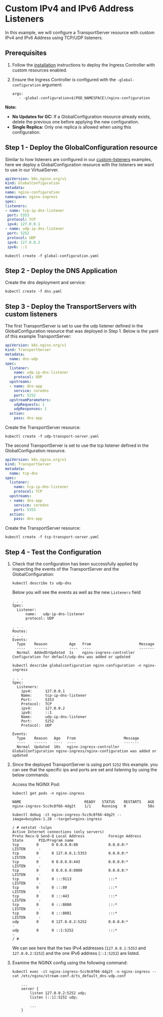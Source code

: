 # Custom IPv4 and IPv6 Address Listeners

In this example, we will configure a TransportServer resource with custom IPv4 and IPv6 Address using TCP/UDP listeners.

## Prerequisites

1. Follow the [installation](https://docs.nginx.com/nginx-ingress-controller/installation/installation-with-manifests/)
   instructions to deploy the Ingress Controller with custom resources enabled.
2. Ensure the Ingress Controller is configured with the `-global-configuration` argument:

   ```console
   args:
      - -global-configuration=$(POD_NAMESPACE)/nginx-configuration
   ```

**Note:**

- **No Updates for GC:** If a GlobalConfiguration resource already exists, delete the previous one before applying the new configuration.
- **Single Replica:** Only one replica is allowed when using this configuration.

## Step 1 - Deploy the GlobalConfiguration resource

Similar to how listeners are configured in our [custom-listeners](../../custom-listeners) examples,
here we deploy a GlobalConfiguration resource with the listeners we want to use in our VirtualServer.

   ```yaml
apiVersion: k8s.nginx.org/v1
kind: GlobalConfiguration
metadata:
  name: nginx-configuration
  namespace: nginx-ingress
spec:
  listeners:
  - name: tcp-ip-dns-listener
    port: 5353
    protocol: TCP 
    ipv4: 127.0.0.1
  - name: udp-ip-dns-listener
    port: 5252 
    protocol: UDP 
    ipv4: 127.0.0.2
    ipv6: ::1
   ```

   ```console
   kubectl create -f global-configuration.yaml
   ```

## Step 2 - Deploy the DNS Application

Create the dns deployment and service:

   ```console
   kubectl create -f dns.yaml
   ```

## Step 3 - Deploy the TransportServers with custom listeners

The first TransportServer is set to use the udp listener defined in the GlobalConfiguration resource
that was deployed in Step 1. Below is the yaml of this example TransportServer:

```yaml
apiVersion: k8s.nginx.org/v1
kind: TransportServer
metadata:
  name: dns-udp
spec:
  listener:
    name: udp-ip-dns-listener
    protocol: UDP
  upstreams:
  - name: dns-app
    service: coredns
    port: 5252
  upstreamParameters:
    udpRequests: 1
    udpResponses: 1
  action:
    pass: dns-app
```

Create the TransportServer resource:

```console
kubectl create -f udp-transport-server.yaml
```

The second TransportServer is set to use the tcp listener defined in the GlobalConfiguration resource.

```yaml
apiVersion: k8s.nginx.org/v1
kind: TransportServer
metadata:
  name: tcp-dns
spec:
  listener:
    name: tcp-ip-dns-listener
    protocol: TCP
  upstreams:
  - name: dns-app
    service: coredns
    port: 5353
  action:
    pass: dns-app
```

Create the TransportServer resource:

```console
kubectl create -f tcp-transport-server.yaml
```

## Step 4 - Test the Configuration

1. Check that the configuration has been successfully applied by inspecting the events of the TransportServer and the GlobalConfiguration:

    ```console
    kubectl describe ts udp-dns 
    ```

    Below you will see the events as well as the new `Listeners` field

    ```console
    . . .
    Spec:
      Listener:
          name:   udp-ip-dns-listener
          protocol: UDP 
          
    . . .
    Routes:
    . . .
    Events:
      Type    Reason          Age   From                      Message
      ----    ------          ----  ----                      -------
      Normal  AddedOrUpdated  1s    nginx-ingress-controller  Configuration for default/udp-dns was added or updated
    ```

    ```console
    kubectl describe globalconfiguration nginx-configuration -n nginx-ingress
    ```

    ```console
    . . .
    Spec:
      Listeners:
        ipv4:      127.0.0.1
        Name:      tcp-ip-dns-listener
        Port:      5353 
        Protocol:  TCP 
        ipv4:      127.0.0.2
        ipv6:      ::1
        Name:      udp-ip-dns-listener
        Port:      5252 
        Protocol:  UDP 

    Events:
      Type    Reason   Age   From                      Message
      ----    ------   ----  ----                      -------
      Normal  Updated  10s   nginx-ingress-controller  GlobalConfiguration nginx-ingress/nginx-configuration was added or updated
    ```

2. Since the deployed TransportServer is using port `5252` this example. you can see that the specific ips and ports
are set and listening by using the below commands:

   Access the NGINX Pod:

    ```console
    kubectl get pods -n nginx-ingress
    ```

    ```text
    NAME                             READY   STATUS    RESTARTS   AGE
    nginx-ingress-5cc9c8f66-4dg2t    1/1     Running   0          50s
    ```

    ```console
    kubectl debug -it nginx-ingress-5cc9c8f66-4dg2t --image=busybox:1.28 --target=nginx-ingress
    ```

    ```console
    / # netstat -tulpn
    Active Internet connections (only servers)
    Proto Recv-Q Send-Q Local Address           Foreign Address         State       PID/Program name
    tcp        0      0 0.0.0.0:80              0.0.0.0:*               LISTEN      -
    tcp        0      0 127.0.0.1:5353          0.0.0.0:*               LISTEN      -
    tcp        0      0 0.0.0.0:443             0.0.0.0:*               LISTEN      -
    tcp        0      0 0.0.0.0:8080            0.0.0.0:*               LISTEN      -
    tcp        0      0 :::9113                 :::*                    LISTEN      -
    tcp        0      0 :::80                   :::*                    LISTEN      -
    tcp        0      0 :::443                  :::*                    LISTEN      -
    tcp        0      0 :::8080                 :::*                    LISTEN      -
    tcp        0      0 :::8081                 :::*                    LISTEN      -
    udp        0      0 127.0.0.2:5252          0.0.0.0:*                           -
    udp        0      0 ::1:5252                :::*                                -
    / #
    ```

    We can see here that the two IPv4 addresses (`127.0.0.1:5353` and `127.0.0.2:5252`) and the one IPv6 address (`::1:5252`) are listed.

3. Examine the NGINX config using the following command:

    ```console
    kubectl exec -it nginx-ingress-5cc9c8f66-4dg2t -n nginx-ingress -- cat /etc/nginx/stream-conf.d/ts_default_dns-udp.conf
    ```

    ```console
        ...
        server {
            listen 127.0.0.2:5252 udp;
            listen [::1]:5252 udp;

            ...
        }
    ```
